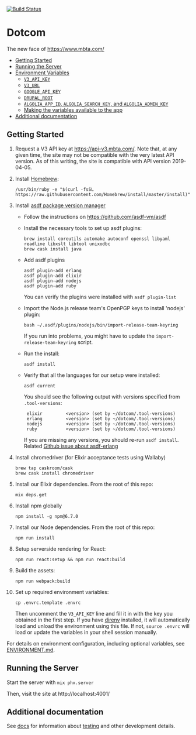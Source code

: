 [![Build Status](https://semaphoreci.com/api/v1/mbta/dotcom/branches/master/badge.svg)](https://semaphoreci.com/mbta/dotcom)
# Dotcom

The new face of https://www.mbta.com/
  - [Getting Started](#getting-started)
  - [Running the Server](#running-the-server)
  - [Environment Variables](#environment-variables)
    - [`V3_API_KEY`](#v3apikey)
    - [`V3_URL`](#v3url)
    - [`GOOGLE_API_KEY`](#googleapikey)
    - [`DRUPAL_ROOT`](#drupalroot)
    - [`ALGOLIA_APP_ID`, `ALGOLIA_SEARCH_KEY`, and `ALGOLIA_ADMIN_KEY`](#algoliaappid-algoliasearchkey-and-algoliaadminkey)
    - [Making the variables available to the app](#making-the-variables-available-to-the-app)
  - [Additional documentation](#additional-documentation)
## Getting Started

1. Request a V3 API key at https://api-v3.mbta.com/. Note that, at any given time, the site may not be compatible with the
very latest API version. As of this writing, the site is compatible with API version 2019-04-05.

1. Install [Homebrew](https://docs.brew.sh/Installation.html):
    ```
    /usr/bin/ruby -e "$(curl -fsSL https://raw.githubusercontent.com/Homebrew/install/master/install)"
    ```

1. Install [asdf package version manager](https://github.com/asdf-vm/asdf)
   * Follow the instructions on https://github.com/asdf-vm/asdf
   * Install the necessary tools to set up asdf plugins:

     ```
     brew install coreutils automake autoconf openssl libyaml readline libxslt libtool unixodbc
     brew cask install java
     ```

   * Add asdf plugins

     ```
     asdf plugin-add erlang
     asdf plugin-add elixir
     asdf plugin-add nodejs
     asdf plugin-add ruby
     ```
     You can verify the plugins were installed with `asdf plugin-list`

   * Import the Node.js release team's OpenPGP keys to install 'nodejs' plugin:

     ```
     bash ~/.asdf/plugins/nodejs/bin/import-release-team-keyring
     ```

     If you run into problems, you might have to update the `import-release-team-keyring` script.

   * Run the install:

     ```
     asdf install
     ```

   * Verify that all the languages for our setup were installed:

     ```
     asdf current
     ```

     You should see the following output with versions specified from `.tool-versions`:

     ```
      elixir         <version> (set by ~/dotcom/.tool-versions)
      erlang         <version> (set by ~/dotcom/.tool-versions)
      nodejs         <version> (set by ~/dotcom/.tool-versions)
      ruby           <version> (set by ~/dotcom/.tool-versions)
     ```

     If you are missing any versions, you should re-run `asdf install`. Related [Github issue about asdf-erlang](https://github.com/asdf-vm/asdf-erlang/issues/57)

1. Install chromedriver (for Elixir acceptance tests using Wallaby)
    ```
    brew tap caskroom/cask
    brew cask install chromedriver
    ```

1. Install our Elixir dependencies. From the root of this repo:
    ```
    mix deps.get
    ```

1. Install npm globally
   ```
   npm install -g npm@6.7.0
   ```

1. Install our Node dependencies. From the root of this repo:
    ```
    npm run install
    ```

1. Setup serverside rendering for React:
    ```
    npm run react:setup && npm run react:build
    ```

1.  Build the assets:
    ```
    npm run webpack:build
    ```

1. Set up required environment variables:
    ```
    cp .envrc.template .envrc
    ```
   Then uncomment the `V3_API_KEY` line and fill it in with the key you obtained
   in the first step. If you have [direnv] installed, it will automatically load
   and unload the environment using this file. If not, `source .envrc` will load
   or update the variables in your shell session manually.

[direnv]: https://github.com/direnv/direnv

For details on environment configuration, including optional variables, see
[ENVIRONMENT.md](docs/ENVIRONMENT.md).

## Running the Server

Start the server with `mix phx.server`

Then, visit the site at http://localhost:4001/

## Additional documentation

See [docs](docs) for information about [testing](docs/TESTING.md) and other development details.
